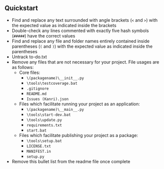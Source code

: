 # <package name>

###### <package description>

## Quickstart

- Find and replace any text surrounded with angle brackets (`<` and `>`) with the expected value as indicated inside the brackets
- Double-check any lines commented with exactly five hash symbols (`#####`) have the correct values
- Find and replace any file and folder names entirely contained inside parentheses (`(` and `)`) with the expected value as indicated inside the parentheses
- Untrack to-do.txt
- Remove any files that are not necessary for your project. File usages are as follows:
  - Core files:
    - `\(packagename)\__init__.py`
    - `\tools\testcoverage.bat`
    - `.gitignore`
    - `README.md`
    - `Issues (Kanri).json`
  - Files which facilitate running your project as an application:
    - `\(packagename)\__main__.py`
    - `\tools\start-dev.bat`
    - `\tools\update.py`
    - `requirements.txt`
    - `start.bat`
  - Files which facilitate publishing your project as a package:
    - `\tools\setup.bat`
    - `LICENSE.txt`
    - `MANIFEST.in`
    - `setup.py`
- Remove this bullet list from the readme file once complete
